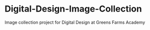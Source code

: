# Digital-Design-Image-Collection
Image collection project for Digital Design at Greens Farms Academy
